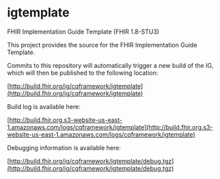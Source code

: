 # igtemplate
FHIR Implementation Guide Template (FHIR 1.8-STU3)

This project provides the source for the FHIR Implementation Guide Template.

Commits to this repository will automatically trigger a new build of the IG, which will then be published to the following location:

[http://build.fhir.org/ig/cqframework/igtemplate](http://build.fhir.org/ig/cqframework/igtemplate)

Build log is available here:

[http://build.fhir.org.s3-website-us-east-1.amazonaws.com/logs/cqframework/igtemplate](http://build.fhir.org.s3-website-us-east-1.amazonaws.com/logs/cqframework/igtemplate)

Debugging information is available here:

[http://build.fhir.org/ig/cqframework/igtemplate/debug.tgz](http://build.fhir.org/ig/cqframework/igtemplate/debug.tgz)
